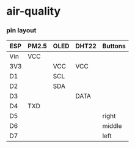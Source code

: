 # air-quality

### pin layout

| ESP | PM2.5 | OLED | DHT22 | Buttons |
| --- | ----- | ---- | ----- | ------- |
| Vin | VCC   |      |       |         |
| 3V3 |       | VCC  | VCC   |         |
| D1  |       | SCL  |       |         |
| D2  |       | SDA  |       |         |
| D3  |       |      | DATA  |         |
| D4  | TXD   |      |       |         |
| D5  |       |      |       | right   |
| D6  |       |      |       | middle  |
| D7  |       |      |       | left    |
